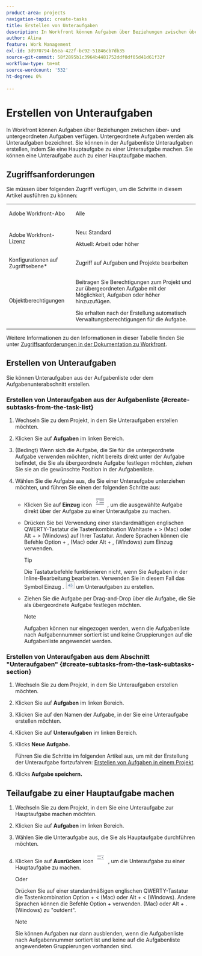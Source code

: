 ```yaml
---
product-area: projects
navigation-topic: create-tasks
title: Erstellen von Unteraufgaben
description: In Workfront können Aufgaben über Beziehungen zwischen über- und untergeordneten Aufgaben verfügen. Untergeordnete Aufgaben werden als Unteraufgaben bezeichnet. Sie können in der Aufgabenliste Unteraufgaben erstellen, indem Sie eine Hauptaufgabe zu einer Unteraufgabe machen. Sie können eine Unteraufgabe auch zu einer Hauptaufgabe machen.
author: Alina
feature: Work Management
exl-id: 3d970794-b5ea-422f-bc92-51846cb7db35
source-git-commit: 58f2895b1c3964b4481752ddf0df05d41d61f32f
workflow-type: tm+mt
source-wordcount: '532'
ht-degree: 0%

---
```


# Erstellen von Unteraufgaben

In Workfront können Aufgaben über Beziehungen zwischen über- und untergeordneten Aufgaben verfügen. Untergeordnete Aufgaben werden als Unteraufgaben bezeichnet. Sie können in der Aufgabenliste Unteraufgaben erstellen, indem Sie eine Hauptaufgabe zu einer Unteraufgabe machen. Sie können eine Unteraufgabe auch zu einer Hauptaufgabe machen.

## Zugriffsanforderungen

Sie müssen über folgenden Zugriff verfügen, um die Schritte in diesem Artikel ausführen zu können:

<table style="table-layout:auto"> 
 <col> 
 <col> 
 <tbody> 
  <tr> 
   <td role="rowheader">Adobe Workfront-Abo</td> 
   <td> <p>Alle</p> </td> 
  </tr> 
  <tr> 
   <td role="rowheader">Adobe Workfront-Lizenz</td> 
   <td> 
   <p>Neu: Standard</p>
   <p>Aktuell: Arbeit oder höher</p> </td> 
  </tr> 
  <tr> 
   <td role="rowheader">Konfigurationen auf Zugriffsebene*</td> 
   <td> <p>Zugriff auf Aufgaben und Projekte bearbeiten</p>  </td> 
  </tr> 
  <tr> 
   <td role="rowheader">Objektberechtigungen</td> 
   <td> <p>Beitragen Sie Berechtigungen zum Projekt und zur übergeordneten Aufgabe mit der Möglichkeit, Aufgaben oder höher hinzuzufügen.</p> <p>Sie erhalten nach der Erstellung automatisch Verwaltungsberechtigungen für die Aufgabe.</p>  </td> 
  </tr> 
 </tbody> 
</table>

Weitere Informationen zu den Informationen in dieser Tabelle finden Sie unter [Zugriffsanforderungen in der Dokumentation zu Workfront](/help/quicksilver/administration-and-setup/add-users/access-levels-and-object-permissions/access-level-requirements-in-documentation.md).

## Erstellen von Unteraufgaben

Sie können Unteraufgaben aus der Aufgabenliste oder dem Aufgabenunterabschnitt erstellen.

### Erstellen von Unteraufgaben aus der Aufgabenliste {#create-subtasks-from-the-task-list}

1. Wechseln Sie zu dem Projekt, in dem Sie Unteraufgaben erstellen möchten.
1. Klicken Sie auf **Aufgaben** im linken Bereich.
1. (Bedingt) Wenn sich die Aufgabe, die Sie für die untergeordnete Aufgabe verwenden möchten, nicht bereits direkt unter der Aufgabe befindet, die Sie als übergeordnete Aufgabe festlegen möchten, ziehen Sie sie an die gewünschte Position in der Aufgabenliste.
1. Wählen Sie die Aufgabe aus, die Sie einer Unteraufgabe unterziehen möchten, und führen Sie einen der folgenden Schritte aus:

   * Klicken Sie auf **Einzug** icon ![](assets/indent-icon-nwe-33x29.png) , um die ausgewählte Aufgabe direkt über der Aufgabe zu einer Unteraufgabe zu machen.
   * Drücken Sie bei Verwendung einer standardmäßigen englischen QWERTY-Tastatur die Tastenkombination Wahltaste + > (Mac) oder Alt + > (Windows) auf Ihrer Tastatur. Andere Sprachen können die Befehle Option + , (Mac) oder Alt + , (Windows) zum Einzug verwenden.

     >[!TIP]
     >
     >Die Tastaturbefehle funktionieren nicht, wenn Sie Aufgaben in der Inline-Bearbeitung bearbeiten. Verwenden Sie in diesem Fall das Symbol Einzug . ![](assets/cs1.png) um Unteraufgaben zu erstellen.

   * Ziehen Sie die Aufgabe per Drag-and-Drop über die Aufgabe, die Sie als übergeordnete Aufgabe festlegen möchten.

     >[!NOTE]
     >
     >Aufgaben können nur eingezogen werden, wenn die Aufgabenliste nach Aufgabennummer sortiert ist und keine Gruppierungen auf die Aufgabenliste angewendet werden.

### Erstellen von Unteraufgaben aus dem Abschnitt &quot;Unteraufgaben&quot; {#create-subtasks-from-the-task-subtasks-section}

1. Wechseln Sie zu dem Projekt, in dem Sie Unteraufgaben erstellen möchten.
1. Klicken Sie auf **Aufgaben** im linken Bereich.
1. Klicken Sie auf den Namen der Aufgabe, in der Sie eine Unteraufgabe erstellen möchten.
1. Klicken Sie auf **Unteraufgaben** im linken Bereich.
1. Klicks **Neue Aufgabe.**

   Führen Sie die Schritte im folgenden Artikel aus, um mit der Erstellung der Unteraufgabe fortzufahren: [Erstellen von Aufgaben in einem Projekt](../../../manage-work/tasks/create-tasks/create-tasks-in-project.md).

1. Klicks **Aufgabe speichern.**

## Teilaufgabe zu einer Hauptaufgabe machen

1. Wechseln Sie zu dem Projekt, in dem Sie eine Unteraufgabe zur Hauptaufgabe machen möchten.
1. Klicken Sie auf **Aufgaben** im linken Bereich.
1. Wählen Sie die Unteraufgabe aus, die Sie als Hauptaufgabe durchführen möchten.
1. Klicken Sie auf **Ausrücken** icon ![](assets/outdent-icon-nwe-31x29.png) , um die Unteraufgabe zu einer Hauptaufgabe zu machen.

   Oder

   Drücken Sie auf einer standardmäßigen englischen QWERTY-Tastatur die Tastenkombination Option + &lt; (Mac) oder Alt + &lt; (Windows). Andere Sprachen können die Befehle Option + verwenden. (Mac) oder Alt + . (Windows) zu &quot;outdent&quot;.

   >[!NOTE]
   >
   >Sie können Aufgaben nur dann ausblenden, wenn die Aufgabenliste nach Aufgabennummer sortiert ist und keine auf die Aufgabenliste angewendeten Gruppierungen vorhanden sind.

